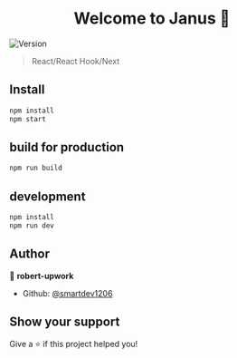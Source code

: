 <h1 align="center">Welcome to Janus 👋</h1>
<p>
  <img alt="Version" src="https://img.shields.io/badge/version-0.1.0-blue.svg?cacheSeconds=2592000" />
</p>

> React/React Hook/Next

## Install

```sh
npm install  
npm start
```

## build for production

```sh
npm run build  
```
## development

```sh
npm install  
npm run dev
```

## Author

👤 **robert-upwork**

* Github: [@smartdev1206](https://github.com/robert-upwork)

## Show your support

Give a ⭐️ if this project helped you!
